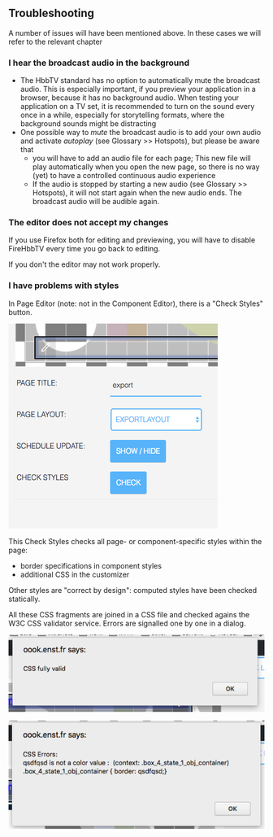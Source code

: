## Troubleshooting

A number of issues will have been mentioned above. In these cases we will refer to the relevant chapter

### I hear the broadcast audio in the background

- The HbbTV standard has no option to automatically mute the broadcast audio. This is especially important, if you preview your application in a browser, because it has no background audio. When testing your application on a TV set, it is recommended to turn on the sound every once in a while, especially for storytelling formats, where the background sounds might be distracting
- One possible way to *mute* the broadcast audio is to add your own audio and activate *autoplay* (see Glossary &gt;&gt; Hotspots), but please be aware that
  - you will have to add an audio file for each page; This new file will play automatically when you open the new page, so there is no way (yet) to have a controlled continuous audio experience
  - If the audio is stopped by starting a new audio (see Glossary &gt;&gt; Hotspots), it will not start again when the new audio ends. The broadcast audio will be audible again.

### The editor does not accept my changes

If you use Firefox both for editing and previewing, you will have to disable FireHbbTV every time you go back to editing.

If you don't the editor may not work properly.

### I have problems with styles

In Page Editor (note: not in the Component Editor), there is a "Check Styles" button.

![Check Styles button](images/check_styles.png)

This Check Styles checks all page- or component-specific styles within the page:

- border specifications in component styles
- additional CSS in the customizer

Other styles are "correct by design": computed styles have been checked statically.   

All these CSS fragments are joined in a CSS file and checked agains the W3C CSS 
validator service. Errors are signalled one by one in a dialog.

![Check Styles button](images/css_valid.png)

![Check Styles button](images/css_error.png)